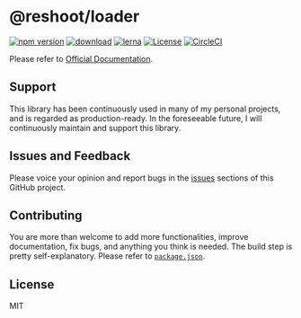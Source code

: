 # @reshoot/loader

[![npm version](https://badgen.net/npm/v/@reshoot/loader)](https://www.npmjs.com/package/@reshoot/loader)
[![download](https://badgen.net/npm/dm/@reshoot/loader)](https://www.npmjs.com/package/@reshoot/loader)
[![lerna](https://img.shields.io/badge/maintained%20with-lerna-cc00ff.svg)](https://lerna.js.org)
[![License](https://badgen.net/npm/license/@reshoot/loader)](https://github.com/billykwok/reshoot/blob/master/LICENSE)
[![CircleCI](https://circleci.com/gh/billykwok/reshoot/tree/master.svg?style=svg)](https://circleci.com/gh/billykwok/reshoot/tree/master)

Please refer to [Official Documentation](https://reshootjs.github.io).

## Support

This library has been continuously used in many of my personal projects, and is regarded as production-ready. In the foreseeable future, I will continuously maintain and support this library.

## Issues and Feedback

Please voice your opinion and report bugs in the [issues](https://github.com/billykwok/reshoot/issues) sections of this GitHub project.

## Contributing

You are more than welcome to add more functionalities, improve documentation, fix bugs, and anything you think is needed. The build step is pretty self-explanatory. Please refer to [`package.json`](https://github.com/billykwok/reshoot/blob/master/packages/loader/package.json).

## License

MIT
